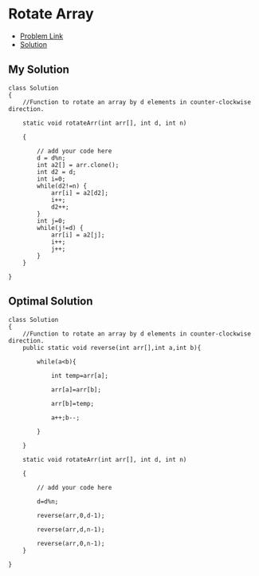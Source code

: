 # Rotate Array 
- [Problem Link](https://practice.geeksforgeeks.org/problems/rotate-array-by-n-elements-1587115621/1?utm_source=gfg&utm_medium=article&utm_campaign=bottom_sticky_on_article)
- [Solution](https://www.youtube.com/watch?v=PgC0cOA_Ylg&ab_channel=CodeIn10-NishantChahar)

## My Solution 
```
class Solution
{
    //Function to rotate an array by d elements in counter-clockwise direction. 

    static void rotateArr(int arr[], int d, int n)

    {

        // add your code here
        d = d%n;
        int a2[] = arr.clone();
        int d2 = d;
        int i=0;
        while(d2!=n) {
            arr[i] = a2[d2];
            i++;
            d2++;
        }
        int j=0;
        while(j!=d) {
            arr[i] = a2[j];
            i++;
            j++;
        }
    }

}
```

## Optimal Solution
```
class Solution
{
    //Function to rotate an array by d elements in counter-clockwise direction. 
    public static void reverse(int arr[],int a,int b){

        while(a<b){

            int temp=arr[a];

            arr[a]=arr[b];

            arr[b]=temp;

            a++;b--;

        }

    }

    static void rotateArr(int arr[], int d, int n)

    {

        // add your code here 

        d=d%n;

        reverse(arr,0,d-1);

        reverse(arr,d,n-1);

        reverse(arr,0,n-1);
    }

}
```
